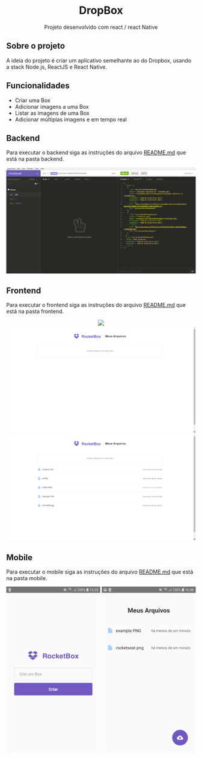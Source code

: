 <h1 align="center">DropBox</h1>
<p align="center">Projeto desenvolvido com react / react Native</p>

## Sobre o projeto

A ideia do projeto é criar um aplicativo semelhante ao do Dropbox, usando a stack Node.js, ReactJS e React Native.

## Funcionalidades

- Criar uma Box
- Adicionar imagens a uma Box
- Listar as imagens de uma Box
- Adicionar múltiplas imagens e em tempo real

## Backend

Para executar o backend siga as instruções do arquivo [README.md](https://github.com/fabossi/dropbox-application/blob/master/README.md) que está na pasta backend.

<p align="center">
  <img src="./.github/backend.png" />
</p>

## Frontend

Para executar o frontend siga as instruções do arquivo [README.md](https://github.com/fabossi/dropbox-application/blob/master/README.md) que está na pasta frontend.

<p align="center">
  <img src="./.github/frontend01" />
  <img src="./.github/frontend02.png" />
  <img src="./.github/frontend03.png" />
</p>

## Mobile

Para executar o mobile siga as instruções do arquivo [README.md](https://github.com/fabossi/dropbox-application/blob/master/README.md) que está na pasta mobile.

<p align="center">
  <img src="./.github/mobile01.jpg" width="250" />
  <img src="./.github/mobile02.jpg" width="250" />
</p>
